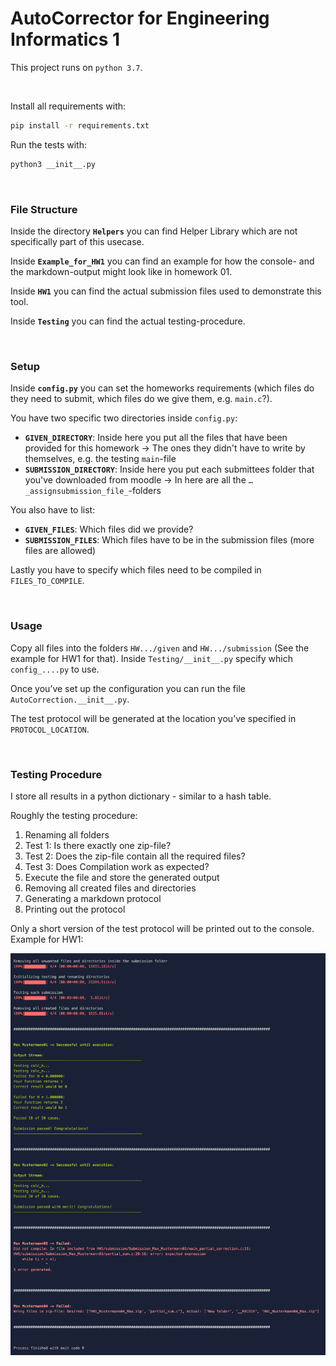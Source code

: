 # AutoCorrector for Engineering Informatics 1

This project runs on `python 3.7`.

<br/>

Install all requirements with:

```bash
pip install -r requirements.txt
```

Run the tests with:
```bash
python3 __init__.py 
```

<br/>

### File Structure

Inside the directory **`Helpers`** you can find Helper Library which are not specifically part of this usecase.

Inside **`Example_for_HW1`** you can find an example for how the console- and the markdown-output might look like in homework 01.

Inside **`HW1`** you can find the actual submission files used to demonstrate this tool.

Inside **`Testing`** you can find the actual testing-procedure.


<br/>

### Setup

Inside **`config.py`** you can set the homeworks requirements (which files do they need to submit, which files do we give them, e.g. `main.c`?).



You have two specific two directories inside `config.py`:

* **`GIVEN_DIRECTORY`**: Inside here you put all the files that have been provided for this homework -> The ones they didn't have to write by themselves, e.g. the testing `main`-file
* **`SUBMISSION_DIRECTORY`**: Inside here you put each submittees folder that you've downloaded from moodle -> In here are all the `…_assignsubmission_file_`-folders



You also have to list:

* **`GIVEN_FILES`**: Which files did we provide?
* **`SUBMISSION_FILES`**: Which files have to be in the submission files (more files are allowed)



Lastly you have to specify which files need to be compiled in `FILES_TO_COMPILE`.


<br/>

### Usage

Copy all files into the folders `HW.../given` and `HW.../submission` (See the example for HW1 for that).
Inside `Testing/__init__.py` specify which `config_....py` to use.

Once you’ve set up the configuration you can run the file `AutoCorrection.__init__.py`.

The test protocol will be generated at the location you’ve specified in `PROTOCOL_LOCATION`.


<br/>

### Testing Procedure

I store all results in a python dictionary - similar to a hash table.



Roughly the testing procedure:

1. Renaming all folders
2. Test 1: Is there exactly one zip-file?
3. Test 2: Does the zip-file contain all the required files?
4. Test 3: Does Compilation work as expected?
5. Execute the file and store the generated output
6. Removing all created files and directories
7. Generating a markdown protocol
8. Printing out the protocol 



Only a short version of the test protocol will be printed out to the console. Example for HW1:

![](Example_for_HW1/terminal_output.png)

